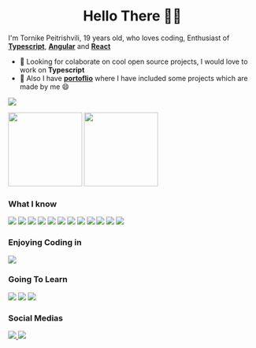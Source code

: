 <div align="center">
 <h1>Hello There 👋🏻</h1>
</div> 

I'm Tornike Peitrishvili, 19 years old, who loves coding, Enthusiast of **[Typescript](https://github.com/microsoft/TypeScript)**, **[Angular](https://github.com/angular)** and **[React](https://github.com/facebook/react)**

* 🔨 Looking for colaborate on cool open source projects, I would love to work on **Typescript**
* 💼 Also I have **[portoflio](https://tornikepe.netlify.app/)** where I have included some projects which are made by me 😄

![](https://komarev.com/ghpvc/?username=tornikepe&style=flat&color=000000)
 
<div>
 
  <img height="150em" src="https://github-readme-stats.vercel.app/api?username=tornikepe&show_icons=true&theme=tokyonight">
  <img height="150em" src="https://github-readme-stats.vercel.app/api/top-langs/?username=tornikepe&layout=compact&theme=tokyonight">

</div>

### What I know

<div style="display: inline-block">
  <img src="https://img.shields.io/badge/HTML5-E34F26?style=for-the-badge&logo=html5&logoColor=white">
  <img src="https://img.shields.io/badge/CSS3-1572B6?style=for-the-badge&logo=css3&logoColor=white">
  <img src="https://img.shields.io/badge/JavaScript-323330?style=for-the-badge&logo=javascript&logoColor=F7DF1E">
  <img src="https://img.shields.io/badge/TypeScript-007ACC?style=for-the-badge&logo=typescript&logoColor=white">
  <img src="https://img.shields.io/badge/GIT-E44C30?style=for-the-badge&logo=git&logoColor=white">
  <img src="https://img.shields.io/badge/Visual_Studio_Code-0078D4?style=for-the-badge&logo=visual%20studio%20code&logoColor=white">
  <img src="https://img.shields.io/badge/Adobe%20XD-470137?style=for-the-badge&logo=Adobe%20XD&logoColor=#FF61F6">
  <img src="https://img.shields.io/badge/Figma-F24E1E?style=for-the-badge&logo=figma&logoColor=white">
  <img src="https://img.shields.io/badge/npm-CB3837?style=for-the-badge&logo=npm&logoColor=white">
  <img src="https://img.shields.io/badge/Sass-CC6699?style=for-the-badge&logo=sass&logoColor=white">
  <img src="https://img.shields.io/badge/Node.js-339933?style=for-the-badge&logo=nodedotjs&logoColor=white">
  <img src="https://img.shields.io/badge/Redux-593D88?style=for-the-badge&logo=redux&logoColor=white">
</div>


### Enjoying Coding in

  <img src="https://img.shields.io/badge/React-20232A?style=for-the-badge&logo=react&logoColor=61DAFB`">


### Going To Learn

  <div>
    <img src="https://img.shields.io/badge/GraphQl-E10098?style=for-the-badge&logo=graphql&logoColor=white">
    <img src="https://img.shields.io/badge/Elixir-4B275F?style=for-the-badge&logo=elixir&logoColor=white">
    <img src="https://img.shields.io/badge/Go-00ADD8?style=for-the-badge&logo=go&logoColor=white">
  </div>

### Social Medias

<div>

  <a href="https://www.linkedin.com/in/tornike-peitrishvili-9960531a1/" target="blank">
    <img src="https://img.shields.io/badge/LinkedIn-0077B5?style=for-the-badge&logo=linkedin&logoColor=white">
  </a>
  <a href="https://github.com/tornikepe">
    <img src="https://img.shields.io/badge/GitHub-100000?style=for-the-badge&logo=github&logoColor=white">
  </a>
</div>
